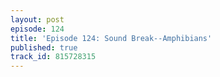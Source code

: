 ```yaml
---
layout: post
episode: 124
title: 'Episode 124: Sound Break--Amphibians'
published: true
track_id: 815728315
---
```

<div class='list post-player' track='{{page.track_id}}'></div>
